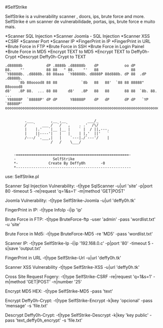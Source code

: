 #SelfStrike

SelfStrike is a vulnerability scanner , doors, ips, brute force and more.
SelfStrike é um scanner de vulnerabilidade, portas, ips, brute force e muito mais.

*Scanner SQL Injection
*Scanner Joomla - SQL Injection
*Scanner XSS
*CSRF
*Scanner Port
*Scanner IP
*FingerPrint in IP
*FingerPrint in URL
*Brute Force in FTP
*Brute Force in SSH
*Brute Force in Login Painel
*Brute Force in MD5
*Encrypt TEXT to MD5
*Encrypt TEXT to Deffy0h-Crypt
*Descrypt Deffy0h-Crypt to TEXT


	.d88888b           dP .8888b .d88888b    dP            oo dP                
	88.    "'          88 88   " 88.    "'   88               88                
	`Y88888b. .d8888b. 88 88aaa  `Y88888b. d8888P 88d888b. dP 88  .dP  .d8888b. 
	      `8b 88ooood8 88 88           `8b   88   88'  `88 88 88888"   88ooood8 
	d8'   .8P 88.  ... 88 88     d8'   .8P   88   88       88 88  `8b. 88.  ... 
	 Y88888P  `88888P' dP dP      Y88888P    dP   dP       dP dP   `YP `88888P' 
	oooooooooooooooooooooooooooooooooooooooooooooooooooooooooooooooooooooooooooo

	
			 .___        ,__ ,__          ___/_     
			 /   `   ___ /  `/  `,    . .'  /\/     
			 |    |.'   `|__ |__ |    ` |  / ||,---.
			 |    ||----'|   |   |    | |,'  ||'   `
			 /---/ `.___,|   |    `---|./`---'/    |
						 /   /    \___/             
			
			
		-====================================================-
		-                 SelfStrike
		*-	        	Create By Deffy0h	    -0
		*-----------------------------------------------------



use:
SelfStrike.pl

 Scanner Sql Injection Vulnerability:
 -t|type SqlScanner -u|url 'site' -p|port 80 -timeout 5 -re|request 'q=1&s=1' -m|method 'GET|POST'
 
 Joomla Vulnerability:
 -t|type SelfStrike-Joomla -u|url 'deffy0h.tk'

 FingerPrint in IP:
 -t|type InfoIp -i|ip 'ip'

 Brute Force in FTP:
 -t|type BruteForce-ftp -user 'admin' -pass 'wordlist.txt' -u 'site'

 Brute Force in Md5:
 -t|type BruteForce-MD5 -re 'MD5' -pass 'wordlist.txt'

 Scanner IP:
 -t|type SelfStrike-Ip -i|ip '192.168.0.c' -p|port '80' -timeout 5 -s|save 'output.txt'

 FingerPrint in URL
 -t|type SelfStrike-Url -u|url 'deffy0h.tk'
 
  Scanner XSS Vulnerability
 -t|type SelfStrike-XSS -u|url 'deffy0h.tk'
 
  Cross Site Request Fogery:
 -t|type SelfStrike-CSRF -re|request 'q=1&s=1' -m|method 'GET|POST' -n|number '25'
 
  Encrypt MD5 HEX:
 -t|type SelfStrike-MD5 -pass 'text'

  Encrypt Deffy0h-Crypt:
 -t|type SelfStrike-Encrypt -k|key 'opcional' -pass 'mensage' -s 'file.txt'

 Descrypt Deffy0h-Crypt:
 -t|type SelfStrike-Descrypt -k|key 'key public' -pass 'text_deffy0h_encrypt' -s 'file.txt'

